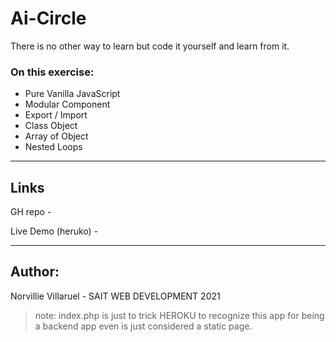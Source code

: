 # Ai-Circle

There is no other way to learn but code it yourself and learn from it.

### On this exercise:
- Pure Vanilla JavaScript
- Modular Component
- Export / Import
- Class Object
- Array of Object
- Nested Loops

---
## Links

GH repo - []()

Live Demo (heruko) - []()



---
## Author:
Norvillie Villaruel - SAIT WEB DEVELOPMENT 2021

> note: index.php is just to trick HEROKU to recognize this app for being a backend app even is just considered a static page.